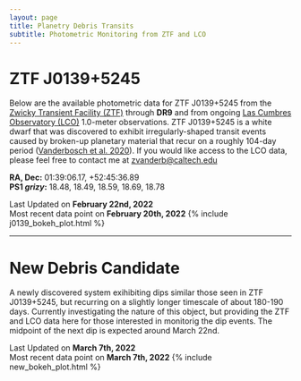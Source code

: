 ```yaml
---
layout: page
title: Planetry Debris Transits 
subtitle: Photometric Monitoring from ZTF and LCO
---
```


# ZTF J0139+5245

Below are the available photometric data for ZTF J0139+5245 from the [Zwicky Transient Facility (ZTF)](https://www.ztf.caltech.edu/) through **DR9** and from ongoing [Las Cumbres Observatory (LCO)](https://lco.global/) 1.0-meter observations. ZTF J0139+5245 is a white dwarf that was discovered to exhibit irregularly-shaped transit events caused by broken-up planetary material that recur on a roughly 104-day period ([Vanderbosch et al. 2020](https://ui.adsabs.harvard.edu/abs/2020ApJ...897..171V/abstract)). If you would like access to the LCO data, please feel free to contact me at zvanderb@caltech.edu

__RA, Dec:__ 01:39:06.17,  +52:45:36.89  
__PS1 *grizy*:__ 18.48, 18.49, 18.59, 18.69, 18.78


Last Updated on **February 22nd, 2022**  
Most recent data point on **February 20th, 2022**
{% include j0139_bokeh_plot.html %}


---

# New Debris Candidate

A newly discovered system exihibiting dips similar those seen in ZTF J0139+5245, but recurring on a slightly longer timescale of about 180-190 days. Currently investigating the nature of this object, but providing the ZTF and LCO data here for those interested in monitorig the dip events. The midpoint of the next dip is expected around March 22nd.


Last Updated on **March 7th, 2022**  
Most recent data point on **March 7th, 2022**
{% include new_bokeh_plot.html %}
